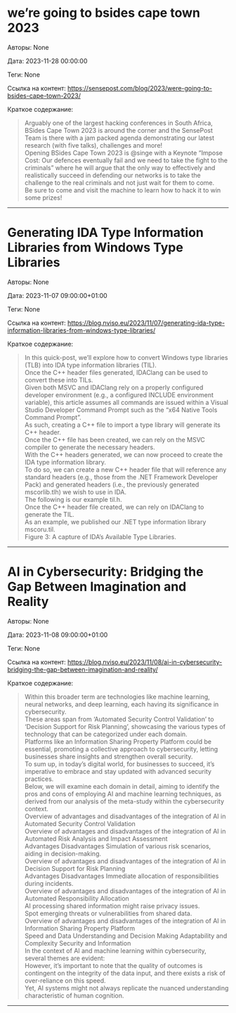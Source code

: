 # we’re going to bsides cape town 2023

Авторы: 
None

Дата: 
2023-11-28 00:00:00

Теги: 
None

Ссылка на контент: 
https://sensepost.com/blog/2023/were-going-to-bsides-cape-town-2023/

Краткое содержание: 

<blockquote>
Arguably one of the largest hacking conferences in South Africa, BSides Cape Town 2023 is around the corner and the SensePost Team is there with a jam packed agenda demonstrating our latest research (with five talks), challenges and more!<br> 
Opening BSides Cape Town 2023 is @singe with a Keynote “Impose Cost: Our defences eventually fail and we need to take the fight to the criminals” where he will argue that the only way to effectively and realistically succeed in defending our networks is to take the challenge to the real criminals and not just wait for them to come.<br> 
Be sure to come and visit the machine to learn how to hack it to win some prizes!<br> 
</blockquote>

---

# Generating IDA Type Information Libraries from Windows Type Libraries

Авторы: 
None

Дата: 
2023-11-07 09:00:00+01:00

Теги: 
None

Ссылка на контент: 
https://blog.nviso.eu/2023/11/07/generating-ida-type-information-libraries-from-windows-type-libraries/

Краткое содержание: 

<blockquote>
In this quick-post, we’ll explore how to convert Windows type libraries (TLB) into IDA type information libraries (TIL).<br> 
Once the C++ header files generated, IDAClang can be used to convert these into TILs.<br> 
Given both MSVC and IDAClang rely on a properly configured developer environment (e.g., a configured INCLUDE environment variable), this article assumes all commands are issued within a Visual Studio Developer Command Prompt such as the “x64 Native Tools Command Prompt”.<br> 
As such, creating a C++ file to import a type library will generate its C++ header.<br> 
Once the C++ file has been created, we can rely on the MSVC compiler to generate the necessary headers.<br> 
With the C++ headers generated, we can now proceed to create the IDA type information library.<br> 
To do so, we can create a new C++ header file that will reference any standard headers (e.g., those from the .NET Framework Developer Pack) and generated headers (i.e., the previously generated mscorlib.tlh) we wish to use in IDA.<br> 
The following is our example til.h.<br> 
Once the C++ header file created, we can rely on IDAClang to generate the TIL.<br> 
As an example, we published our .NET type information library mscoru.til.<br> 
Figure 3: A capture of IDA’s Available Type Libraries.<br> 
</blockquote>

---

# AI in Cybersecurity: Bridging the Gap Between Imagination and Reality

Авторы: 
None

Дата: 
2023-11-08 09:00:00+01:00

Теги: 
None

Ссылка на контент: 
https://blog.nviso.eu/2023/11/08/ai-in-cybersecurity-bridging-the-gap-between-imagination-and-reality/

Краткое содержание: 

<blockquote>
Within this broader term are technologies like machine learning, neural networks, and deep learning, each having its significance in cybersecurity.<br> 
These areas span from ‘Automated Security Control Validation’ to ‘Decision Support for Risk Planning’, showcasing the various types of technology that can be categorized under each domain.<br> 
Platforms like an Information Sharing Property Platform could be essential, promoting a collective approach to cybersecurity, letting businesses share insights and strengthen overall security.<br> 
To sum up, in today’s digital world, for businesses to succeed, it’s imperative to embrace and stay updated with advanced security practices.<br> 
Below, we will examine each domain in detail, aiming to identify the pros and cons of employing AI and machine learning techniques, as derived from our analysis of the meta-study within the cybersecurity context.<br> 
Overview of advantages and disadvantages of the integration of AI in Automated Security Control Validation<br> 
Overview of advantages and disadvantages of the integration of AI in Automated Risk Analysis and Impact Assessment<br> 
Advantages	Disadvantages Simulation of various risk scenarios, aiding in decision-making.<br> 
Overview of advantages and disadvantages of the integration of AI in Decision Support for Risk Planning<br> 
Advantages	Disadvantages Immediate allocation of responsibilities during incidents.<br> 
Overview of advantages and disadvantages of the integration of AI in Automated Responsibility Allocation<br> 
AI processing shared information might raise privacy issues.<br> 
Spot emerging threats or vulnerabilities from shared data.<br> 
Overview of advantages and disadvantages of the integration of AI in Information Sharing Property Platform<br> 
Speed and Data Understanding and Decision Making Adaptability and Complexity Security and Information<br> 
In the context of AI and machine learning within cybersecurity, several themes are evident:<br> 
However, it’s important to note that the quality of outcomes is contingent on the integrity of the data input, and there exists a risk of over-reliance on this speed.<br> 
Yet, AI systems might not always replicate the nuanced understanding characteristic of human cognition.<br> 
</blockquote>

---

